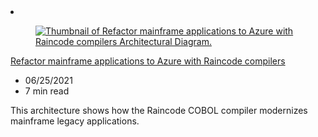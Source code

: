 <!-- This file is automatically generated by build/architectures/build_index.py. Any updates will be lost. -->

<!-- markdownlint-disable MD033 -->

<li class="grid-item item-column" data-categories="integration">
<article class="card">
    <div class="card-header has-margin-bottom-none" aria-hidden="true">
        <figure class="image diagram has-height-175 has-overflow-hidden level">
            <a href="/azure/architecture/reference-architectures/app-modernization/raincode-reference-architecture"><img src="/azure/architecture/browse/thumbs/raincode-reference-architecture.png" class="diagram" alt="Thumbnail of Refactor mainframe applications to Azure with Raincode compilers Architectural Diagram." data-linktype="relative-path"></a>
        </figure>
    </div>
    <div class="card-content">
        <a class="card-content-title has-margin-top-none" href="/azure/architecture/reference-architectures/app-modernization/raincode-reference-architecture">
            <p>Refactor mainframe applications to Azure with Raincode compilers</p>
        </a>
        <ul class="card-content-metadata">
            <li>06/25/2021</li>
            <li>7 min read</li>
        </ul>
        <p class="card-content-description">This architecture shows how the Raincode COBOL compiler modernizes mainframe legacy applications.</p>
        <div class="bottom-to-top-fade is-hidden-mobile"></div>
    </div>
</article>
</li>